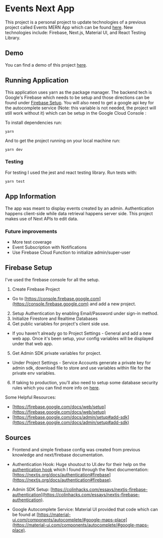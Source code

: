 # Events Next App

This project is a personal project to update technologies of a previous project called Events MERN App which can be found [here](https://github.com/stephaniec1997/events-app). New
technologies include: Firebase, Next.js, Material UI, and React Testing Library.

## Demo

You can find a demo of this project [here](http://events-next-app.vercel.app).

## Running Application

This application uses yarn as the package manager. The backend tech is Google's Firebase which needs to be setup and those directions can be found under [Firebase Setup](#firebase-setup). You will also need to get a google api key for the autocomplete service (Note: this variable is not needed, the project will still work without it) which can be setup in the Google Cloud Console :

To install dependencies run:

```
yarn
```

And to get the project running on your local machine run:

```
yarn dev
```

### Testing

For testing I used the jest and react testing library. Run tests with:

```
yarn test
```

## App Information

The app was meant to display events created by an admin. Authentication happens client-side while data retrieval happens server side. This project makes use of Next APIs to edit data.

### Future improvements

- More test coverage
- Event Subscription with Notifications
- Use Firebase Cloud Function to initialize admin/super-user

## Firebase Setup

I've used the firebase console for all the setup.

1. Create Firebase Project
  - Go to [https://console.firebase.google.com](https://console.firebase.google.com) and add a new project.
2. Setup Authentication by enabling Email/Password under sign-in method.
3. Initialize Firestore and Realtime Databases
4. Get public variables for project's client side use.
  - If you haven't already go to Project Settings - General and add a new web app. Once it's been setup, your config variables will be displayed under that web app.
5. Get Admin SDK private variables for project.
  - Under Project Settings - Service Accounts generate a private key for admin sdk, download file to store and use variables within file for the private env variables.
6. If taking to production, you'll also need to setup some database security rules which you can find more info on [here](https://firebase.google.com/docs/auth/admin/custom-claims).

Some Helpful Resources:

- [https://firebase.google.com/docs/web/setup](https://firebase.google.com/docs/web/setup)
- [https://firebase.google.com/docs/admin/setup#add-sdk](https://firebase.google.com/docs/admin/setup#add-sdk)

## Sources

- Frontend and simple firebase config was created from previous knowledge and next/firebase documentation.

- Authentication Hook: Huge shoutout to UI.dev for their help on the [authentication hook](https://usehooks.com/useAuth/) which I found through the Next documentation: [https://nextjs.org/docs/authentication#firebase](https://nextjs.org/docs/authentication#firebase).

- Admin SDK Setup: [https://colinhacks.com/essays/nextjs-firebase-authentication](https://colinhacks.com/essays/nextjs-firebase-authentication).

- Google Autocomplete Service: Material UI provided that code which can be found at [https://material-ui.com/components/autocomplete/#google-maps-place](https://material-ui.com/components/autocomplete/#google-maps-place).
